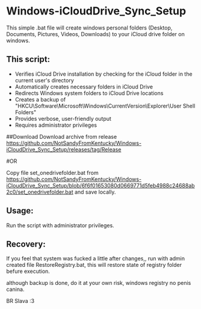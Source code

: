 # Windows-iCloudDrive_Sync_Setup
This simple .bat file will create windows personal folders (Desktop, Documents, Pictures, Videos, Downloads) to your iCloud drive folder on windows.

## This script:
- Verifies iCloud Drive installation by checking for the iCloud folder in the current user's directory
- Automatically creates necessary folders in iCloud Drive
- Redirects Windows system folders to iCloud Drive locations
- Creates a backup of "HKCU\Software\Microsoft\Windows\CurrentVersion\Explorer\User Shell Folders"
- Provides verbose, user-friendly output
- Requires administrator privileges


##Download
Download archive from release https://github.com/NotSandyFromKentucky/Windows-iCloudDrive_Sync_Setup/releases/tag/Release

#OR

Copy file set_onedrivefolder.bat from https://github.com/NotSandyFromKentucky/Windows-iCloudDrive_Sync_Setup/blob/6f6f01653080d0669771d5feb4988c24688ab2c0/set_onedrivefolder.bat and save locally.

## Usage:

Run the script with administrator privileges.

## Recovery:

If you feel that system was fucked a little after changes,, run with admin created file RestoreRegistry.bat, this will restore state of registry folder befure execution.

although backup is done, do it at your own risk, windows registry no penis canina.


BR
Slava :3
